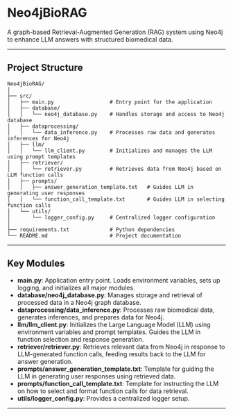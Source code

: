 # Neo4jBioRAG

A graph-based Retrieval-Augmented Generation (RAG) system using Neo4j to enhance LLM answers with structured biomedical data.

---

## Project Structure

```
Neo4jBioRAG/
│
├── src/
│   ├── main.py                  # Entry point for the application
│   ├── database/
│   │   └── neo4j_database.py    # Handles storage and access to Neo4j database
│   ├── dataprocessing/
│   │   └── data_inference.py    # Processes raw data and generates inferences for Neo4j
│   ├── llm/
│   │   └── llm_client.py        # Initializes and manages the LLM using prompt templates
│   ├── retriever/
│   │   └── retriever.py         # Retrieves data from Neo4j based on LLM function calls
│   ├── prompts/
│   │   ├── answer_generation_template.txt   # Guides LLM in generating user responses
│   │   └── function_call_template.txt       # Guides LLM in selecting function calls
│   └── utils/
│       └── logger_config.py     # Centralized logger configuration
│
├── requirements.txt             # Python dependencies
└── README.md                    # Project documentation
```

---

## Key Modules

- **main.py**: Application entry point. Loads environment variables, sets up logging, and initializes all major modules.
- **database/neo4j_database.py**: Manages storage and retrieval of processed data in a Neo4j graph database.
- **dataprocessing/data_inference.py**: Processes raw biomedical data, generates inferences, and prepares data for Neo4j.
- **llm/llm_client.py**: Initializes the Large Language Model (LLM) using environment variables and prompt templates. Guides the LLM in function selection and response generation.
- **retriever/retriever.py**: Retrieves relevant data from Neo4j in response to LLM-generated function calls, feeding results back to the LLM for answer generation.
- **prompts/answer_generation_template.txt**: Template for guiding the LLM in generating user responses using retrieved data.
- **prompts/function_call_template.txt**: Template for instructing the LLM on how to select and format function calls for data retrieval.
- **utils/logger_config.py**: Provides a centralized logger setup.

---
